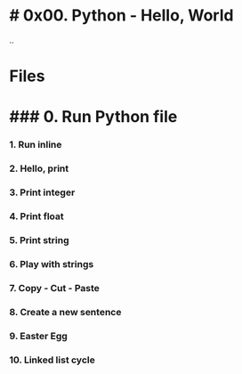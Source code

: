 # # 0x00. Python - Hello, World

..


# Files

# ### 0. Run Python file

### 1. Run inline

### 2. Hello, print

### 3. Print integer

### 4. Print float

### 5. Print string

### 6. Play with strings

### 7. Copy - Cut - Paste

### 8. Create a new sentence

### 9. Easter Egg

### 10. Linked list cycle

